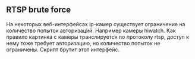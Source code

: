 ## RTSP brute force

На некоторых веб-интерфейсах ip-камер существует ограничение на количество попыток 
авторизаций. Например камеры hiwatch. Как правило картинка с камеры транслируется 
по протоколу rtsp, доступ к нему тоже требует авторизацию, но количество попыток не 
ограничены. Скрипт брутит этот интерфейс.


